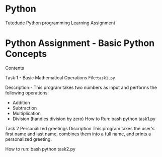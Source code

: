 # Python
Tutedude Python programming Learning Assignment 


# Python Assignment - Basic Python Concepts



 Contents

Task 1 - Basic Mathematical Operations
 File:`task1.py`
 
Description:-
  This program takes two numbers as input and performs the following operations:
  - Addition
  - Subtraction
  - Multiplication
  - Division (handles division by zero)
How to Run:
    bash
  python task1.py


Task 2 Personalized greetings
Discription 
   This program takes the user's first name and last name, combines them into a full name, and prints a personalized greeting.

How to run:
    bash
  python task2.py
